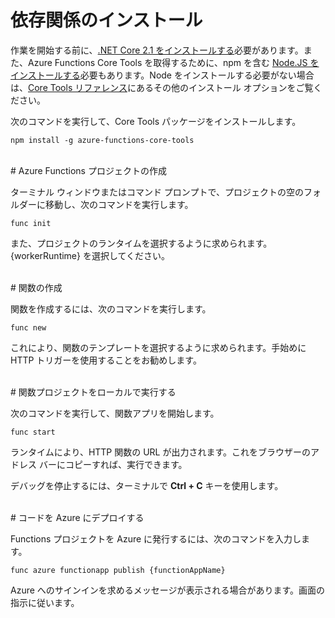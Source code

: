 # 依存関係のインストール

作業を開始する前に、[.NET Core 2.1 をインストールする](https://go.microsoft.com/fwlink/?linkid=2016373)必要があります。また、Azure Functions Core Tools を取得するために、npm を含む [Node.JS をインストールする](https://go.microsoft.com/fwlink/?linkid=2016195)必要もあります。Node をインストールする必要がない場合は、[Core Tools リファレンス](https://go.microsoft.com/fwlink/?linkid=2016192)にあるその他のインストール オプションをご覧ください。

次のコマンドを実行して、Core Tools パッケージをインストールします。

``` npm install -g azure-functions-core-tools ```

<br/>
# Azure Functions プロジェクトの作成

ターミナル ウィンドウまたはコマンド プロンプトで、プロジェクトの空のフォルダーに移動し、次のコマンドを実行します。

``` func init ```

また、プロジェクトのランタイムを選択するように求められます。{workerRuntime} を選択してください。

<br/>
# 関数の作成

関数を作成するには、次のコマンドを実行します。

``` func new ```

これにより、関数のテンプレートを選択するように求められます。手始めに HTTP トリガーを使用することをお勧めします。

<br/>
# 関数プロジェクトをローカルで実行する

次のコマンドを実行して、関数アプリを開始します。

``` func start ```

ランタイムにより、HTTP 関数の URL が出力されます。これをブラウザーのアドレス バーにコピーすれば、実行できます。

デバッグを停止するには、ターミナルで **Ctrl + C** キーを使用します。

<br/>
# コードを Azure にデプロイする

Functions プロジェクトを Azure に発行するには、次のコマンドを入力します。

``` func azure functionapp publish {functionAppName} ```

Azure へのサインインを求めるメッセージが表示される場合があります。画面の指示に従います。

